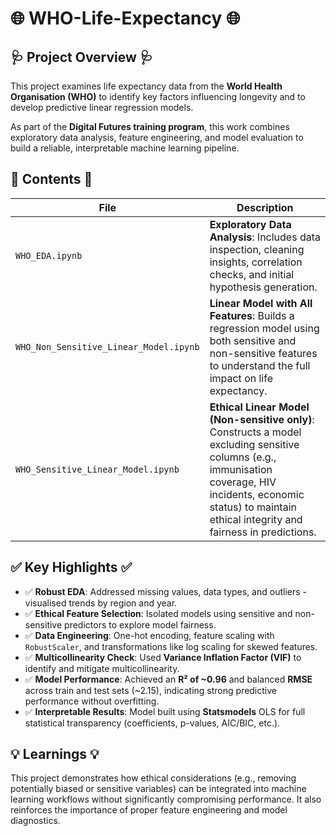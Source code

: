 # 🌐 WHO-Life-Expectancy 🌐

## 🩺 Project Overview 🩺 
This project examines life expectancy data from the **World Health Organisation (WHO)** to identify key factors influencing longevity and to develop predictive linear regression models.

As part of the **Digital Futures training program**, this work combines exploratory data analysis, feature engineering, and model evaluation to build a reliable, interpretable machine learning pipeline.

## 📁 Contents 📁
| File | Description |
|------|-------------|
| `WHO_EDA.ipynb` | **Exploratory Data Analysis**: Includes data inspection, cleaning insights, correlation checks, and initial hypothesis generation. |
| `WHO_Non_Sensitive_Linear_Model.ipynb` | **Linear Model with All Features**: Builds a regression model using both sensitive and non-sensitive features to understand the full impact on life expectancy. |
| `WHO_Sensitive_Linear_Model.ipynb` | **Ethical Linear Model (Non-sensitive only)**: Constructs a model excluding sensitive columns (e.g., immunisation coverage, HIV incidents, economic status) to maintain ethical integrity and fairness in predictions. |

## ✅ Key Highlights ✅

- ✅ **Robust EDA**: Addressed missing values, data types, and outliers - visualised trends by region and year.
- ✅ **Ethical Feature Selection**: Isolated models using sensitive and non-sensitive predictors to explore model fairness.
- ✅ **Data Engineering**: One-hot encoding, feature scaling with `RobustScaler`, and transformations like log scaling for skewed features.
- ✅ **Multicollinearity Check**: Used **Variance Inflation Factor (VIF)** to identify and mitigate multicollinearity.
- ✅ **Model Performance**: Achieved an **R² of ~0.96** and balanced **RMSE** across train and test sets (~2.15), indicating strong predictive performance without overfitting.
- ✅ **Interpretable Results**: Model built using **Statsmodels** OLS for full statistical transparency (coefficients, p-values, AIC/BIC, etc.).

## 💡 Learnings 💡 
This project demonstrates how ethical considerations (e.g., removing potentially biased or sensitive variables) can be integrated into machine learning workflows without significantly compromising performance. It also reinforces the importance of proper feature engineering and model diagnostics.
